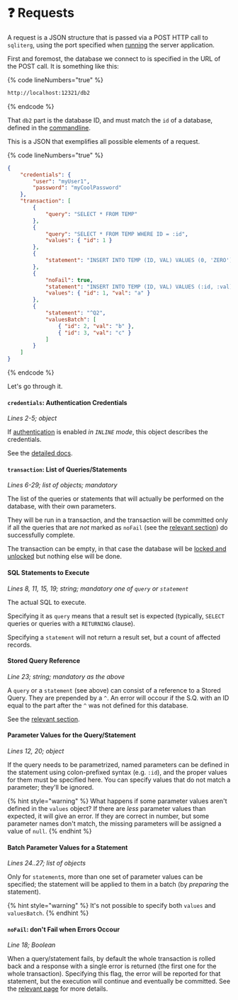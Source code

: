 # ❓ Requests

A request is a JSON structure that is passed via a POST HTTP call to `sqliterg`, using the port specified when [running](../../running.md#port) the server application.

First and foremost, the database we connect to is specified in the URL of the POST call. It is something like this:

{% code lineNumbers="true" %}
```bash
http://localhost:12321/db2
```
{% endcode %}

That `db2` part is the database ID, and must match the `id` of a database, defined in the [commandline](../../running.md#databases-and-config-companion-files).

This is a JSON that exemplifies all possible elements of a request.

{% code lineNumbers="true" %}
```json
{
    "credentials": {
        "user": "myUser1",
        "password": "myCoolPassword"
    },
    "transaction": [
        {
            "query": "SELECT * FROM TEMP"
        },
        {
            "query": "SELECT * FROM TEMP WHERE ID = :id",
            "values": { "id": 1 }
        },
        {
            "statement": "INSERT INTO TEMP (ID, VAL) VALUES (0, 'ZERO')"
        },
        {
            "noFail": true,
            "statement": "INSERT INTO TEMP (ID, VAL) VALUES (:id, :val)",
            "values": { "id": 1, "val": "a" }
        },
        {
            "statement": "^Q2",
            "valuesBatch": [
                { "id": 2, "val": "b" },
                { "id": 3, "val": "c" }
            ]
        }
    ]
}
```
{% endcode %}

Let's go through it.

#### `credentials`: Authentication Credentials

_Lines 2-5; object_

If [authentication](../authentication.md) is enabled _in `INLINE` mode_, this object describes the credentials.

See the [detailed docs](../authentication.md#credentials-in-the-request-inline-mode).

#### `transaction`: List of Queries/Statements

_Lines 6-29; list of objects; mandatory_

The list of the queries or statements that will actually be performed on the database, with their own parameters.

They will be run in a transaction, and the transaction will be committed only if all the queries that are _not_ marked as `noFail` (see the [relevant section](errors.md)) do successfully complete.

The transaction can be empty, in that case the database will be [locked and unlocked](../../../advanced-topics.md#concurrency-or-lack-thereof) but nothing else will be done.

#### SQL Statements to Execute

_Lines 8, 11, 15, 19; string; mandatory one of `query` or `statement`_

The actual SQL to execute.

Specifying it as `query` means that a result set is expected (typically, `SELECT` queries or queries with a `RETURNING` clause).

Specifying a `statement` will not return a result set, but a count of affected records.

#### Stored Query Reference

_Line 23; string; mandatory as the above_

A `query` or a `statement` (see above) can consist of a reference to a Stored Query. They are prepended by a `^`. An error will occour if the S.Q. with an ID equal to the part after the `^` was not defined for this database.

See the [relevant section](../../configuration-file/stored-statements.md).

#### Parameter Values for the Query/Statement

_Lines 12, 20; object_

If the query needs to be parametrized, named parameters can be defined in the statement using colon-prefixed syntax (e.g. `:id`), and the proper values for them must be specified here. You can specify values that do not match a parameter; they'll be ignored.

{% hint style="warning" %}
What happens if some parameter values aren't defined in the `values` object? If there are _less_ parameter values than expected, it will give an error. If they are correct in number, but some parameter names don't match, the missing parameters will be assigned a value of `null`.
{% endhint %}

#### Batch Parameter Values for a Statement

_Lines 24..27; list of objects_

Only for `statement`s, more than one set of parameter values can be specified; the statement will be applied to them in a batch (by _preparing_ the statement).

{% hint style="warning" %}
It's not possible to specify both `values` and `valuesBatch`.
{% endhint %}

#### `noFail`: don't Fail when Errors Occour

_Line 18; Boolean_

When a query/statement fails, by default the whole transaction is rolled back and a response with a single error is returned (the first one for the whole transaction). Specifying this flag, the error will be reported for that statement, but the execution will continue and eventually be committed. See the [relevant page](errors.md) for more details.
